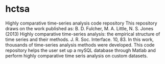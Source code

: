 hctsa
=====

Highly comparative time-series analysis code repository
This repository draws on the work published as:
B. D. Fulcher, M. A. Little, N. S. Jones (2013) Highly comparative time-series analysis: the empirical structure of time series and their methods. J. R. Soc. Interface. 10, 83.
In this work, thousands of time-series analysis methods were developed.
This code repository helps the user set up a mySQL database through Matlab and perform highly comparative time seris analysis
on custom datasets.